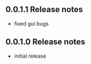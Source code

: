 0.0.1.1 Release notes
----------------------

- fixed gui bugs


0.0.1.0 Release notes
----------------------

- initial release
